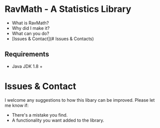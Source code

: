 # RavMath - A Statistics Library

* What is RavMath?
* Why did I make it?
* What can you do?
* [Issues & Contact](# Issues & Contacts)

## Requirements
* Java JDK 1.8 +

# Issues & Contact
I welcome any suggestions to how this libary can be improved. Please let me know if:
* There's a mistake you find.
* A functionality you want added to the library.
